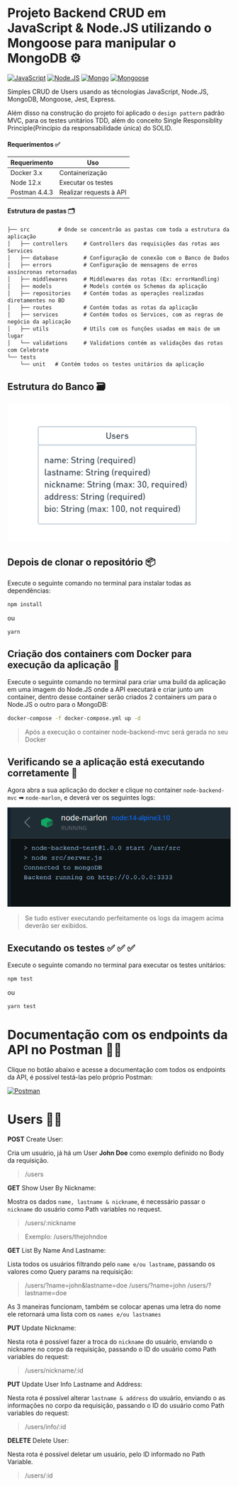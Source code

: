 # Projeto Backend CRUD em JavaScript & Node.JS utilizando o Mongoose para manipular o MongoDB ⚙

[![JavaScript](https://img.shields.io/badge/-JavaScript-F7DF1E?logo=javascript&logoColor=black)](https://developer.mozilla.org/pt-BR/docs/Web/JavaScript) [![Node.JS](https://img.shields.io/badge/-Node.JS-339933?logo=node.js&logoColor=white)](https://nodejs.org/en/) [![Mongo](https://img.shields.io/badge/-Mongo-47A248?logo=mongodb&logoColor=white)](https://docs.mongodb.com/) [![Mongoose](https://img.shields.io/badge/-Mongoose-880000?Color=white)](https://mongoosejs.com/docs/)

Simples CRUD de Users usando as técnologias JavaScript, Node.JS, MongoDB, Mongoose, Jest, Express.

Além disso na construção do projeto foi aplicado o `design pattern` padrão MVC, para os testes unitários TDD, além do conceito Single Responsiblity Principle(Princípio da responsabilidade única) do SOLID.

#### Requerimentos ✅

| Requerimento  | Uso |
| ------------- | -------------- |
| Docker 3.x    | Containerização |
| Node 12.x     | Executar os testes |
| Postman 4.4.3 | Realizar requests à API |

#### Estrutura de pastas 🗂

```
├── src         # Onde se concentrão as pastas com toda a estrutura da aplicação
│   ├── controllers     # Controllers das requisições das rotas aos Services
│   ├── database        # Configuração de conexão com o Banco de Dados
│   ├── errors          # Configuração de mensagens de erros assíncronas retornadas
│   ├── middlewares     # Middlewares das rotas (Ex: errorHandling)
│   ├── models          # Models contém os Schemas da aplicação
│   ├── repositories    # Contém todas as operações realizadas diretamentes no BD
│   ├── routes          # Contém todas as rotas da aplicação
│   ├── services        # Contém todos os Services, com as regras de negócio da aplicação
│   ├── utils           # Utils com os funções usadas em mais de um lugar
│   └── validations     # Validations contém as validações das rotas com Celebrate
└── tests
    └── unit   # Contém todos os testes unitários da aplicação
```

## Estrutura do Banco 🗃

![UML do BD](.github/media/UML.png)

## Depois de clonar o repositório 📦

Execute o seguinte comando no terminal para instalar todas as dependências:

```bash
npm install
```
ou
```bash
yarn
```

## Criação dos containers com Docker para execução da aplicação 🐳

Execute o seguinte comando no terminal para criar uma build da aplicação em uma imagem do Node.JS onde a API executará e criar junto um container, dentro desse container serão criados 2 containers um para o Node.JS o outro para o MongoDB:

```bash
docker-compose -f docker-compose.yml up -d
```

> Após a execução o container node-backend-mvc será gerada no seu Docker

## Verificando se a aplicação está executando corretamente 🐳

Agora abra a sua  aplicação do docker e clique no container `node-backend-mvc` ➡ `node-marlon`, e deverá ver os seguintes logs:

![Node container Logs](.github/media/docker-logs.png)

> Se tudo estiver executando perfeitamente os logs da imagem acima deverão ser exibidos.

## Executando os testes ✅ ✅ ✅

Execute o seguinte comando no terminal para executar os testes unitários:

```bash
npm test
```
ou
```bash
yarn test
```

# Documentação com os endpoints da API no Postman 🐱‍🚀

Clique no botão abaixo e acesse a documentação com todos os endpoints da API, é possível testá-las pelo próprio Postman:

[![Postman](https://img.shields.io/badge/-POSTMAN-FF6C37?logo=postman&logoColor=white)](https://tinyurl.com/node-backend-mvc)

# Users 👨‍💻

**POST** Create User:

Cria um usuário, já há um User **John Doe** como exemplo definido no Body da requisição.

> /users

**GET** Show User By Nickname:

Mostra os dados `name, lastname & nickname`, é necessário passar o `nickname` do usuário como Path variables no request.

> /users/:nickname

> Exemplo: /users/thejohndoe

**GET** List By Name And Lastname:

Lista todos os usuários filtrando pelo `name e/ou lastname`, passando os valores como Query params na requisição:

> /users/?name=john&lastname=doe
> /users/?name=john
> /users/?lastname=doe

As 3 maneiras funcionam, também se colocar apenas uma letra do nome ele retornará uma lista com os `names e/ou lastnames`

**PUT** Update Nickname:

Nesta rota é possível fazer a troca do `nickname` do usuário, enviando o nickname no corpo da requisição, passando o ID do usuário como Path variables do request:

> /users/nickname/:id

**PUT** Update User Info Lastname and Address:

Nesta rota é possível alterar `lastname & address` do usuário, enviando o as informações no corpo da requisição, passando o ID do usuário como Path variables do request:

> /users/info/:id

**DELETE** Delete User:

Nesta rota é possível deletar um usuário, pelo ID informado no Path Variable.

> /users/:id
